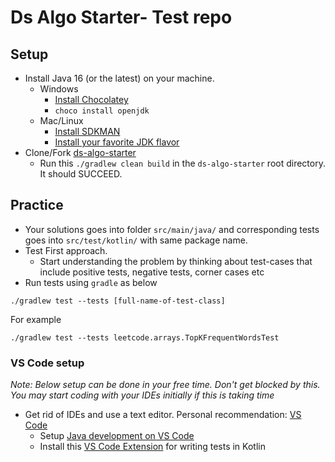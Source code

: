 # Ds Algo Starter- Test repo
## Setup

- Install Java 16 (or the latest) on your machine.
  - Windows
    - [Install Chocolatey](https://chocolatey.org/install)
    - `choco install openjdk`
  - Mac/Linux
    - [Install SDKMAN](https://sdkman.io/install)
    - [Install your favorite JDK flavor](https://sdkman.io/jdks)
- Clone/Fork [ds-algo-starter](https://github.com/overfullstack/ds-algo-starter)
  - Run this `./gradlew clean build` in the `ds-algo-starter` root directory. It should SUCCEED.

## Practice

- Your solutions goes into folder `src/main/java/` and corresponding tests goes into `src/test/kotlin/` with same package name.
- Test First approach.
  - Start understanding the problem by thinking about test-cases that include positive tests, negative tests, corner cases etc
- Run tests using `gradle` as below

```shell
./gradlew test --tests [full-name-of-test-class]
```
For example

```shell
./gradlew test --tests leetcode.arrays.TopKFrequentWordsTest
```
### VS Code setup

_Note: Below setup can be done in your free time. Don't get blocked by this. You may start coding with your IDEs initially if this is taking time_

- Get rid of IDEs and use a text editor. Personal recommendation: [VS Code](https://code.visualstudio.com/download)
  - Setup [Java development on VS Code](https://code.visualstudio.com/docs/languages/java)
  - Install this [VS Code Extension](https://marketplace.visualstudio.com/items?itemName=fwcd.kotlin) for writing tests in Kotlin
